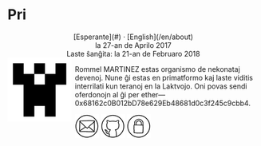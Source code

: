 Pri
===

<center>[Esperante](#) · [English](/en/about)</center>
<center>la 27-an de Aprilo 2017</center>
<center>Laste ŝanĝita: la 21-an de Februaro 2018</center>

<img style="margin-right: 0.5em; margin-bottom: 0.5em;" src="/bildoj/identicon.png" alt="Ve!" title="Ve!" align="left" />

Rommel MARTINEZ estas organismo de nekonataj devenoj. Nune ĝi estas en primatformo kaj laste viditis interrilati kun teranoj en la Laktvojo. Oni povas sendi oferdonojn al ĝi per ether—0x68162c0B012bD78e629Eb48681d0c3f245c9cbb4.

[![ebzzry@ebzzry.io](/bildoj/icon_mail_01_48x48.png "ebzzry@ebzzry.io")](mailto:ebzzry@ebzzry.io) [![github.com/ebzzry](/bildoj/icon_github_01_48x48.png "github.com/ebzzry")](https://github.com/ebzzry) [![GPG](/bildoj/icon_gnupg_01_48x48.png "GPG")](/sxlosiloj/ebzzry-gnupg.pub)
